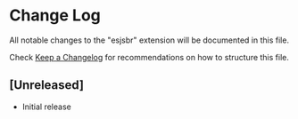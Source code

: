 # Change Log

All notable changes to the "esjsbr" extension will be documented in this file.

Check [Keep a Changelog](http://keepachangelog.com/) for recommendations on how to structure this file.

## [Unreleased]

- Initial release